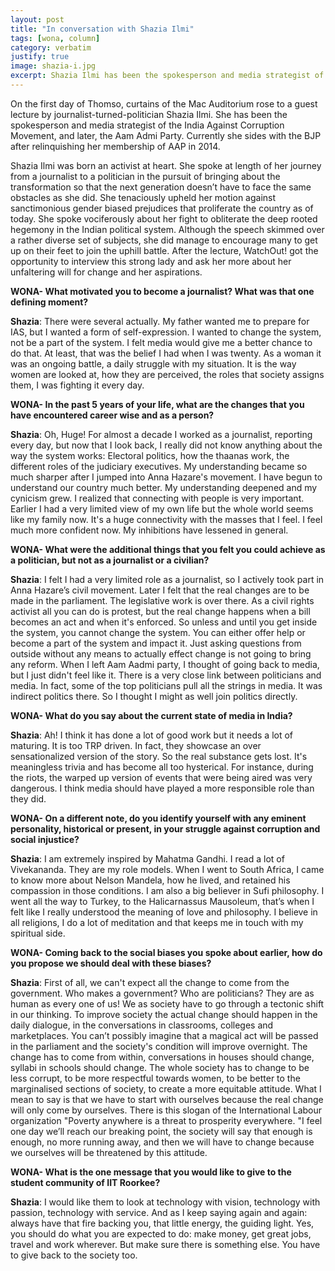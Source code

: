 ```yaml
---
layout: post
title: "In conversation with Shazia Ilmi"
tags: [wona, column]
category: verbatim
justify: true
image: shazia-i.jpg
excerpt: Shazia Ilmi has been the spokesperson and media strategist of the India Against Corruption Movement, and later, the Aam Admi Party. Currently she sides with the BJP after relinquishing her membership of AAP in 2014.
---
```

On the first day of Thomso, curtains of the Mac Auditorium rose to a guest lecture by journalist-turned-politician Shazia Ilmi. She has been the spokesperson and media strategist of the India Against Corruption Movement, and later, the Aam Admi Party. Currently she sides with the BJP after relinquishing her membership of AAP in 2014.

Shazia Ilmi was born an activist at heart. She spoke at length of her journey from a journalist to a politician in the pursuit of bringing about the transformation so that the next generation doesn’t have to face the same obstacles as she did. She tenaciously upheld her motion against sanctimonious gender biased prejudices that proliferate the country as of today. She spoke vociferously about her fight to obliterate the deep rooted hegemony in the Indian political system.
Although the speech skimmed over a rather diverse set of subjects, she did manage to encourage many to get up on their feet to join the uphill battle.
After the lecture, WatchOut! got the opportunity to interview this strong lady and ask her more about her unfaltering will for change and her aspirations.

__WONA- What motivated you to become a journalist? What was that one defining moment?__

__Shazia__: There were several actually. My father wanted me to prepare for IAS, but I wanted a form of self-expression. I wanted to change the system, not be a part of the system. I felt media would give me a better chance to do that. At least, that was the belief I had when I was twenty. As a woman it was an ongoing battle, a daily struggle with my situation. It is the way women are looked at, how they are perceived, the roles that society assigns them, I was fighting it every day.

__WONA- In the past 5 years of your life, what are the changes that you have encountered career wise and as a person?__

__Shazia__: Oh, Huge! For almost a decade I worked as a journalist, reporting every day, but now that I look back, I really did not know anything about the way the system works: Electoral politics, how the thaanas work, the different roles of the judiciary executives. My understanding became so much sharper after I jumped into Anna Hazare's movement. I have begun to understand our country much better. My understanding deepened and my cynicism grew.
I realized that connecting with people is very important. Earlier I had a very limited view of my own life but the whole world seems like my family now. It's a huge connectivity with the masses that I feel. I feel much more confident now. My inhibitions have lessened in general. 

__WONA- What were the additional things that you felt you could achieve as a politician, but not as a journalist or a civilian?__

__Shazia__: I felt I had a very limited role as a journalist, so I actively took part in Anna Hazare’s civil movement. Later I felt that the real changes are to be made in the parliament. The legislative work is over there. As a civil rights activist all you can do is protest, but the real change happens when a bill becomes an act and when it's enforced. So unless and until you get inside the system, you cannot change the system. You can either offer help or become a part of the
system and impact it. Just asking questions from outside without any means to actually effect change is not going to bring any reform. When I left Aam Aadmi party, I thought of going back to media, but I just didn't feel like it. There is a very close link between politicians and media. In fact, some of the top politicians pull all the strings in media. It was indirect politics there. So I thought I might as well join politics directly.


__WONA- What do you say about the current state of media in India?__

__Shazia__: Ah! I think it has done a lot of good work but it needs a lot of maturing. It is too TRP driven. In fact, they showcase an over sensationalized version of the story. So the real substance gets lost. It's meaningless trivia and has become all too hysterical. For instance, during the riots, the warped up version of events that were being aired was very dangerous. I think media should have played a more responsible role than they did.

__WONA- On a different note, do you identify yourself with any eminent personality, historical or present, in your struggle against corruption and social injustice?__

__Shazia__: I am extremely inspired by Mahatma Gandhi. I read a lot of Vivekananda. They are my role models. When I went to South Africa, I came to know more about Nelson Mandela, how he lived, and retained his compassion in those conditions. I am also a big believer in Sufi philosophy. I went all the way to Turkey, to the Halicarnassus Mausoleum, that’s when I felt like I really understood the meaning of love and philosophy. I believe in all religions, I do
a lot of meditation and that keeps me in touch with my spiritual side.

__WONA- Coming back to the social biases you spoke about earlier, how do you propose we should deal with these biases?__

__Shazia__: First of all, we can't expect all the change to come from the government. Who makes a government? Who are politicians? They are as human as every one of us! We as society have to go through a tectonic shift in our thinking. To improve society the actual change should happen in the daily dialogue, in the conversations in classrooms, colleges and marketplaces. You can’t possibly imagine that a magical act will be passed in the parliament and the society's
condition will improve overnight. The change has to come from within, conversations in houses should change, syllabi in schools should change. The whole society has to change to be less corrupt, to be more respectful towards women, to be better to the marginalised sections of society, to create a more equitable attitude. What I mean to say is that we have to start with ourselves because the real change will only come by ourselves. There is this slogan of the International
Labour organization "Poverty anywhere is a threat to prosperity everywhere. "I feel one day we’ll reach our breaking point, the society will say that enough is enough, no more running away, and then we will have to change because we ourselves will be threatened by this attitude. 

__WONA- What is the one message that you would like to give to the student community of IIT Roorkee?__

__Shazia__: I would like them to look at technology with vision, technology with passion, technology with service. And as I keep saying again and again: always have that fire backing you, that little energy, the guiding light. Yes, you should do what you are expected to do: make money, get great jobs, travel and work wherever. But make sure there is something else. You have to give back to the society too.
